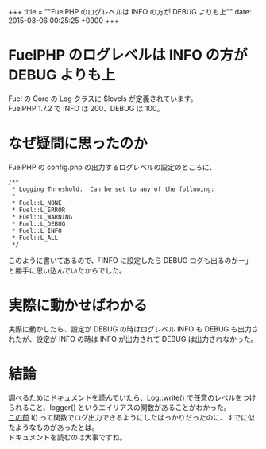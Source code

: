 +++
title = ""FuelPHP のログレベルは INFO の方が DEBUG よりも上""
date: 2015-03-06 00:25:25 +0900
+++

FuelPHP のログレベルは INFO の方が DEBUG よりも上
====
Fuel の Core の Log クラスに $levels が定義されています。  
FuelPHP 1.7.2 で INFO は 200、DEBUG は 100。

なぜ疑問に思ったのか
====
FuelPHP の config.php の出力するログレベルの設定のところに、

```
/**
 * Logging Threshold.  Can be set to any of the following:
 *
 * Fuel::L_NONE
 * Fuel::L_ERROR
 * Fuel::L_WARNING
 * Fuel::L_DEBUG
 * Fuel::L_INFO
 * Fuel::L_ALL
 */
```

このように書いてあるので、「INFO に設定したら DEBUG ログも出るのかー」と勝手に思い込んでいたからでした。

実際に動かせばわかる
====
実際に動かしたら、設定が DEBUG の時はログレベル INFO も DEBUG も出力されたが、設定が INFO の時は INFO が出力されて DEBUG は出力されなかった。

結論
====
調べるために[ドキュメント](http://fuelphp.com/docs/classes/log.html)を読んでいたら、Log::write() で任意のレベルをつけられること、logger() というエイリアスの関数があることがわかった。  
[この前](http://blog.5000164.jp/2015-03-fuelphp_debug/) l() って関数でログ出力できるようにしたばっかりだったのに、すでに似たようなものがあったとは。  
ドキュメントを読むのは大事ですね。
